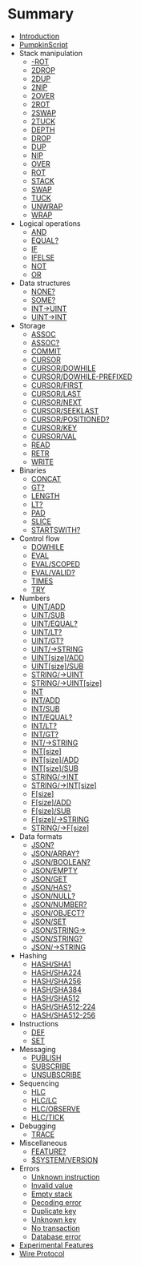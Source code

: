 # Summary


* [Introduction](README.md)
* [PumpkinScript](script/README.md)
 * Stack manipulation
   * [-ROT](script/-ROT.md)
   * [2DROP](script/2DROP.md)
   * [2DUP](script/2DUP.md)
   * [2NIP](script/2NIP.md)
   * [2OVER](script/2OVER.md)
   * [2ROT](script/2ROT.md)
   * [2SWAP](script/2SWAP.md)
   * [2TUCK](script/2TUCK.md)
   * [DEPTH](script/DEPTH.md)
   * [DROP](script/DROP.md)
   * [DUP](script/DUP.md)
   * [NIP](script/NIP.md)
   * [OVER](script/OVER.md)
   * [ROT](script/ROT.md)
   * [STACK](script/STACK.md)
   * [SWAP](script/SWAP.md)
   * [TUCK](script/TUCK.md)
   * [UNWRAP](script/UNWRAP.md)
   * [WRAP](script/WRAP.md)
 * Logical operations
   * [AND](script/AND.md)
   * [EQUAL?](script/EQUALQ.md)
   * [IF](script/IF.md)
   * [IFELSE](script/IFELSE.md)
   * [NOT](script/NOT.md)
   * [OR](script/OR.md)
 * Data structures
   * [NONE?](script/NONEQ.md)
   * [SOME?](script/SOMEQ.md)
   * [INT->UINT](script/INT/TOUINT.md)
   * [UINT->INT](script/INT/TOINT.md)
 * Storage  
   * [ASSOC](script/ASSOC.md)
   * [ASSOC?](script/ASSOCQ.md)
   * [COMMIT](script/COMMIT.md)
   * [CURSOR](script/CURSOR.md)
   * [CURSOR/DOWHILE](script/CURSOR/DOWHILE.md)
   * [CURSOR/DOWHILE-PREFIXED](script/CURSOR/DOWHILE-PREFIXED.md)
   * [CURSOR/FIRST](script/CURSOR/FIRST.md)
   * [CURSOR/LAST](script/CURSOR/LAST.md)
   * [CURSOR/NEXT](script/CURSOR/NEXT.md)
   * [CURSOR/SEEKLAST](script/CURSOR/SEEKLAST.md)
   * [CURSOR/POSITIONED?](script/CURSOR/POSITIONEDQ.md)
   * [CURSOR/KEY](script/CURSOR/KEY.md)
   * [CURSOR/VAL](script/CURSOR/VAL.md)
   * [READ](script/READ.md)
   * [RETR](script/RETR.md)
   * [WRITE](script/WRITE.md)
 * Binaries
   * [CONCAT](script/CONCAT.md)
   * [GT?](script/GTQ.md)
   * [LENGTH](script/LENGTH.md)
   * [LT?](script/LTQ.md)
   * [PAD](script/PAD.md)
   * [SLICE](script/SLICE.md)
   * [STARTSWITH?](script/STARTSWITHQ.md)
 * Control flow
   * [DOWHILE](script/DOWHILE.md)
   * [EVAL](script/EVAL.md)
   * [EVAL/SCOPED](script/EVAL/SCOPED.md)
   * [EVAL/VALID?](script/EVAL/VALIDQ.md)
   * [TIMES](script/TIMES.md)
   * [TRY](script/TRY.md)
 * Numbers
   * [UINT/ADD](script/UINT/ADD.md)
   * [UINT/SUB](script/UINT/SUB.md)
   * [UINT/EQUAL?](script/UINT/EQUALQ.md)
   * [UINT/LT?](script/UINT/LTQ.md)
   * [UINT/GT?](script/UINT/GTQ.md)
   * [UINT/->STRING](script/UINT/TO_STRING.md)
   * [UINT[size]/ADD](script/UINT_SIZED/ADD.md)
   * [UINT[size]/SUB](script/UINT_SIZED/SUB.md)
   * [STRING/->UINT](script/STRING/TO_UINT.md)
   * [STRING/->UINT[size]](script/STRING/TO_UINT_SIZED.md)
   * [INT](script/INT/README.md)
   * [INT/ADD](script/INT/ADD.md)
   * [INT/SUB](script/INT/SUB.md)
   * [INT/EQUAL?](script/INT/EQUALQ.md)
   * [INT/LT?](script/INT/LTQ.md)
   * [INT/GT?](script/INT/GTQ.md)
   * [INT/->STRING](script/INT/TO_STRING.md)
   * [INT[size]](script/INT_SIZED/README.md)
   * [INT[size]/ADD](script/INT_SIZED/ADD.md)
   * [INT[size]/SUB](script/INT_SIZED/SUB.md)
   * [STRING/->INT](script/STRING/TO_INT.md)
   * [STRING/->INT[size]](script/STRING/TO_INT_SIZED.md)
   * [F[size]](script/F_SIZED/README.md)
   * [F[size]/ADD](script/F_SIZED/ADD.md)
   * [F[size]/SUB](script/F_SIZED/SUB.md)
   * [F[size]/->STRING](script/F_SIZED/TO_STRING.md)
   * [STRING/->F[size]](script/STRING/TO_F_SIZED.md)
 * Data formats
   * [JSON?](script/JSONQ.md)
   * [JSON/ARRAY?](script/JSON/ARRAYQ.md)
   * [JSON/BOOLEAN?](script/JSON/BOOLEANQ.md)
   * [JSON/EMPTY](script/JSON/EMPTY.md)
   * [JSON/GET](script/JSON/GET.md)
   * [JSON/HAS?](script/JSON/HASQ.md)
   * [JSON/NULL?](script/JSON/NULLQ.md)
   * [JSON/NUMBER?](script/JSON/NUMBERQ.md)
   * [JSON/OBJECT?](script/JSON/OBJECTQ.md)
   * [JSON/SET](script/JSON/SET.md)
   * [JSON/STRING->](script/JSON/STRING_TO.md)
   * [JSON/STRING?](script/JSON/STRINGQ.md)
   * [JSON/->STRING](script/JSON/TO_STRING.md)
 * Hashing
   * [HASH/SHA1](script/HASH/SHA1.md)
   * [HASH/SHA224](script/HASH/SHA224.md)
   * [HASH/SHA256](script/HASH/SHA256.md)
   * [HASH/SHA384](script/HASH/SHA384.md)
   * [HASH/SHA512](script/HASH/SHA512.md)
   * [HASH/SHA512-224](script/HASH/SHA512-224.md)
   * [HASH/SHA512-256](script/HASH/SHA512-256.md)
 * Instructions
   * [DEF](script/DEF.md)
   * [SET](script/SET.md)
 * Messaging
   * [PUBLISH](script/PUBLISH.md)
   * [SUBSCRIBE](script/SUBSCRIBE.md)
   * [UNSUBSCRIBE](script/UNSUBSCRIBE.md)
 * Sequencing
   * [HLC](script/HLC.md)
   * [HLC/LC](script/HLC/LC.md)
   * [HLC/OBSERVE](script/HLC/OBSERVE.md)
   * [HLC/TICK](script/HLC/TICK.md)
 * Debugging
   * [TRACE](script/TRACE.md)
 * Miscellaneous
   * [FEATURE?](script/FEATUREQ.md)
   * [$SYSTEM/VERSION](script/_SYSTEM/VERSION.md)
 * Errors
     * [Unknown instruction](script/errors/UNKNOWN_INSTRUCTION.md)
     * [Invalid value](script/errors/InvalidValue.md)
     * [Empty stack](script/errors/EmptyStack.md)
     * [Decoding error](script/errors/DECODING.md)
     * [Duplicate key](script/errors/DuplicateKey.md)
     * [Unknown key](script/errors/UNKNOWN_KEY.md)
     * [No transaction](script/errors/NoTransaction.md)
     * [Database error](script/errors/DatabaseError.md)
* [Experimental Features](FEATURES.md)
* [Wire Protocol](WIRE_PROTOCOL.md)
